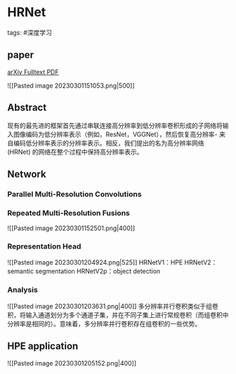 # HRNet
tags:  #深度学习

## paper
[arXiv Fulltext PDF](zotero://open-pdf/library/items/FBUA3ZST)

![[Pasted image 20230301151053.png|500]]

## Abstract
现有的最先进的框架首先通过串联连接高分辨率到低分辨率卷积形成的子网络将输入图像编码为低分辨率表示（例如，ResNet，VGGNet），然后恢复高分辨率- 来自编码低分辨率表示的分辨率表示。相反，我们提出的名为高分辨率网络 (HRNet) 的网络在整个过程中保持高分辨率表示。

## Network
### Parallel Multi-Resolution Convolutions
### Repeated Multi-Resolution Fusions
![[Pasted image 20230301152501.png|400]]   
### Representation Head
![[Pasted image 20230301204924.png|525]]
HRNetV1：HPE
HRNetV2：semantic segmentation
HRNetV2p：object detection

### Analysis
![[Pasted image 20230301203631.png|400]]
多分辨率并行卷积类似于组卷积，将输入通道划分为多个通道子集，并在不同子集上进行常规卷积（而组卷积中分辨率是相同的）。意味着，多分辨率并行卷积存在组卷积的一些优势。

## HPE application 
![[Pasted image 20230301205152.png|400]]


